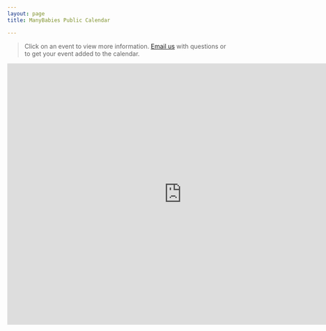 ```yaml
---
layout: page
title: ManyBabies Public Calendar

---
```


> Click on an event to view more information. [Email us](mailto:manybabiesconsortium@gmail.com) with questions or to get your event added to the calendar.  

<iframe src="https://calendar.google.com/calendar/embed?src=manybabies.director%40gmail.com&ctz=America%2FLos_Angeles" style="border: 0" width="800" height="600" frameborder="0" scrolling="no"></iframe>
